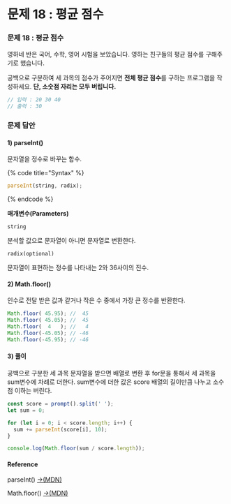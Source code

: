 # 문제 18 : 평균 점수

### 문제 18 : 평균 점수

영하네 반은 국어, 수학, 영어 시험을 보았습니다. 영하는 친구들의 평균 점수를 구해주기로 했습니다. 

공백으로 구분하여 세 과목의 점수가 주어지면 **전체 평균 점수**를 구하는 프로그램을 작성하세요. **단, 소숫점 자리는 모두 버립니다.**

```javascript
// 입력 : 20 30 40
// 출력 : 30
```

### 문제 답안

#### 1\) parseInt\(\)

문자열을 정수로 바꾸는 함수.

{% code title="Syntax" %}
```javascript
parseInt(string, radix);
```
{% endcode %}

**매개변수\(Parameters\)**

`string`

분석할 값으로 문자열이 아니면 문자열로 변환한다.

`radix(optional)`

문자열이 표현하는 정수를 나타내는 2와 36사이의 진수.

#### 2\) Math.floor\(\)

인수로 전달 받은 값과 같거나 작은 수 중에서 가장 큰 정수를 반환한다.

```javascript
Math.floor( 45.95); //  45
Math.floor( 45.05); //  45
Math.floor(  4   ); //   4
Math.floor(-45.05); // -46
Math.floor(-45.95); // -46
```

#### 3\) 풀이

 공백으로 구분한 세 과목 문자열을 받으면 배열로 변환 후 for문을 통해서 세 과목을 sum변수에 차례로 더한다. sum변수에 더한 값은 score 배열의 길이만큼 나누고 소수점 이하는 버린다.

```javascript
const score = prompt().split(' ');
let sum = 0;

for (let i = 0; i < score.length; i++) {
  sum += parseInt(score[i], 10);
}

console.log(Math.floor(sum / score.length));
```

#### Reference

parseInt\(\) [→\(MDN\)](https://developer.mozilla.org/ko/docs/Web/JavaScript/Reference/Global_Objects/parseInt)

Math.floor\(\) [→\(MDN\)](https://developer.mozilla.org/ko/docs/Web/JavaScript/Reference/Global_Objects/Math/floor)





